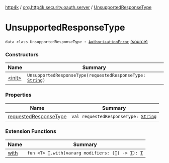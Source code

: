 [http4k](../../index.md) / [org.http4k.security.oauth.server](../index.md) / [UnsupportedResponseType](./index.md)

# UnsupportedResponseType

`data class UnsupportedResponseType : `[`AuthorizationError`](../-authorization-error.md) [(source)](https://github.com/http4k/http4k/blob/master/http4k-security-oauth/src/main/kotlin/org/http4k/security/oauth/server/OAuthError.kt#L48)

### Constructors

| Name | Summary |
|---|---|
| [&lt;init&gt;](-init-.md) | `UnsupportedResponseType(requestedResponseType: `[`String`](https://kotlinlang.org/api/latest/jvm/stdlib/kotlin/-string/index.html)`)` |

### Properties

| Name | Summary |
|---|---|
| [requestedResponseType](requested-response-type.md) | `val requestedResponseType: `[`String`](https://kotlinlang.org/api/latest/jvm/stdlib/kotlin/-string/index.html) |

### Extension Functions

| Name | Summary |
|---|---|
| [with](../../org.http4k.core/with.md) | `fun <T> `[`T`](../../org.http4k.core/with.md#T)`.with(vararg modifiers: (`[`T`](../../org.http4k.core/with.md#T)`) -> `[`T`](../../org.http4k.core/with.md#T)`): `[`T`](../../org.http4k.core/with.md#T) |
